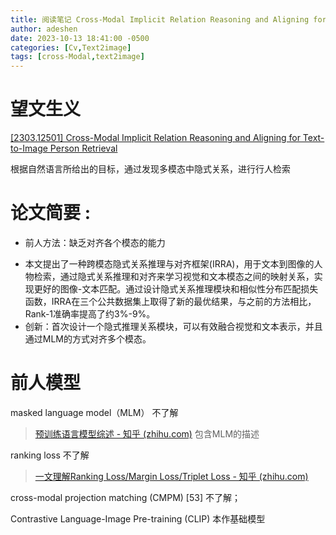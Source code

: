 ```yaml
---
title: 阅读笔记 Cross-Modal Implicit Relation Reasoning and Aligning for Text-to-Image Person Retrieval
author: adeshen
date: 2023-10-13 18:41:00 -0500
categories: [Cv,Text2image]
tags: [cross-Modal,text2image]
---
```


# 望文生义

[[2303.12501] Cross-Modal Implicit Relation Reasoning and Aligning for Text-to-Image Person Retrieval](file:///D:/SUSYstudy/grade4-1/LLM_video/storage/EW27Z4PQ/2303.html)

根据自然语言所给出的目标，通过发现多模态中隐式关系，进行行人检索

# 论文简要 :

- 前人方法：缺乏对齐各个模态的能力

* 本文提出了一种跨模态隐式关系推理与对齐框架(IRRA)，用于文本到图像的人物检索，通过隐式关系推理和对齐来学习视觉和文本模态之间的映射关系，实现更好的图像-文本匹配。通过设计隐式关系推理模块和相似性分布匹配损失函数，IRRA在三个公共数据集上取得了新的最优结果，与之前的方法相比，Rank-1准确率提高了约3%-9%。
* 创新：首次设计一个隐式推理关系模块，可以有效融合视觉和文本表示，并且通过MLM的方式对齐多个模态。

# 前人模型

masked language model（MLM） 不了解

> [预训练语言模型综述 - 知乎 (zhihu.com)](https://zhuanlan.zhihu.com/p/144927093)  包含MLM的描述

ranking loss  不了解

> [一文理解Ranking Loss/Margin Loss/Triplet Loss - 知乎 (zhihu.com)](https://zhuanlan.zhihu.com/p/158853633)

cross-modal projection matching (CMPM) [53] 不了解；

Contrastive Language-Image Pre-training (CLIP)   本作基础模型
